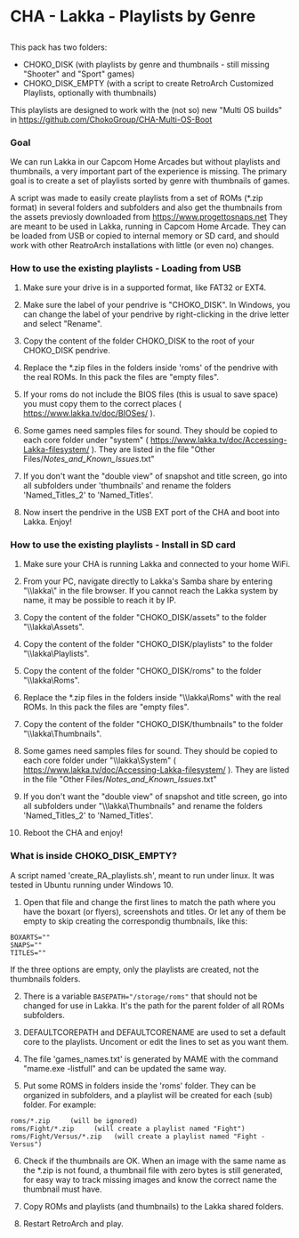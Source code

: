 # CHA - Lakka - Playlists by Genre

##
This pack has two folders:
- CHOKO_DISK (with playlists by genre and thumbnails - still missing "Shooter" and "Sport" games)
- CHOKO_DISK_EMPTY (with a script to create RetroArch Customized Playlists, optionally with thumbnails)

This playlists are designed to work with the (not so) new "Multi OS builds" in https://github.com/ChokoGroup/CHA-Multi-OS-Boot


### Goal
We can run Lakka in our Capcom Home Arcades but without playlists and thumbnails, a very important part of the experience is missing.
The primary goal is to create a set of playlists sorted by genre with thumbnails of games.

A script was made to easily create playlists from a set of ROMs (*.zip format) in several folders and subfolders and also get the thumbnails from the assets previosly downloaded from https://www.progettosnaps.net
They are meant to be used in Lakka, running in Capcom Home Arcade.
They can be loaded from USB or copied to internal memory or SD card, and should work with other ReatroArch installations with little (or even no) changes.


### How to use the existing playlists - Loading from USB
1. Make sure your drive is in a supported format, like FAT32 or EXT4.

2. Make sure the label of your pendrive is "CHOKO_DISK". 
In Windows, you can change the label of your pendrive by right-clicking in the drive letter and select "Rename".

3. Copy the content of the folder CHOKO_DISK to the root of your CHOKO_DISK pendrive.

4. Replace the \*.zip files in the folders inside 'roms' of the pendrive with the real ROMs. In this pack the files are "empty files".

5. If your roms do not include the BIOS files (this is usual to save space) you must copy them to the correct places ( https://www.lakka.tv/doc/BIOSes/ ).

6. Some games need samples files for sound. They should be copied to each core folder under "system" ( https://www.lakka.tv/doc/Accessing-Lakka-filesystem/ ).
   They are listed in the file "Other Files/_Notes_and_Known_Issues_.txt"

7. If you don't want the "double view" of snapshot and title screen, go into all subfolders under 'thumbnails' and rename the folders 'Named_Titles_2' to 'Named_Titles'.

8. Now insert the pendrive in the USB EXT port of the CHA and boot into Lakka. Enjoy!


### How to use the existing playlists - Install in SD card
1. Make sure your CHA is running Lakka and connected to your home WiFi.

2. From your PC, navigate directly to Lakka's Samba share by entering "\\\\lakka\\" in the file browser. If you cannot reach the Lakka system by name, it may be possible to reach it by IP.

3. Copy the content of the folder "CHOKO_DISK/assets" to the folder "\\\\lakka\\Assets".

4. Copy the content of the folder "CHOKO_DISK/playlists" to the folder "\\\\lakka\\Playlists".

5. Copy the content of the folder "CHOKO_DISK/roms" to the folder "\\\\lakka\\Roms".

6. Replace the \*.zip files in the folders inside "\\\\lakka\\Roms" with the real ROMs. In this pack the files are "empty files".

7. Copy the content of the folder "CHOKO_DISK/thumbnails" to the folder "\\\\lakka\\Thumbnails".

8. Some games need samples files for sound. They should be copied to each core folder under "\\\\lakka\\System" ( https://www.lakka.tv/doc/Accessing-Lakka-filesystem/ ).
   They are listed in the file "Other Files/_Notes_and_Known_Issues_.txt"

9. If you don't want the "double view" of snapshot and title screen, go into all subfolders under "\\\\lakka\\Thumbnails" and rename the folders 'Named_Titles_2' to 'Named_Titles'.

10. Reboot the CHA and enjoy!


### What is inside CHOKO_DISK_EMPTY?
A script named 'create_RA_playlists.sh', meant to run under linux. It was tested in Ubuntu running under Windows 10.

1. Open that file and change the first lines to match the path where you have the boxart (or flyers), screenshots and titles. Or let any of them be empty to skip creating the correspondig thumbnails, like this:
```
BOXARTS=""
SNAPS=""
TITLES=""
```
If the three options are empty, only the playlists are created, not the thumbnails folders.

2. There is a variable ```BASEPATH="/storage/roms"``` that should not be changed for use in Lakka. It's the path for the parent folder of all ROMs subfolders.

3. DEFAULTCOREPATH and DEFAULTCORENAME are used to set a default core to the playlists. Uncoment or edit the lines to set as you want them.

4. The file 'games_names.txt' is generated by MAME with the command "mame.exe -listfull" and can be updated the same way.

5. Put some ROMS in folders inside the 'roms' folder. They can be organized in subfolders, and a playlist will be created for each (sub) folder.
For example:
```
roms/*.zip     (will be ignored)
roms/Fight/*.zip     (will create a playlist named "Fight")
roms/Fight/Versus/*.zip   (will create a playlist named "Fight - Versus")
```

6. Check if the thumbnails are OK. When an image with the same name as the *.zip is not found, a thumbnail file with zero bytes is still generated, for easy way to track missing images and know the correct name the thumbnail must have.

7. Copy ROMs and playlists (and thumbnails) to the Lakka shared folders.

8. Restart RetroArch and play.
